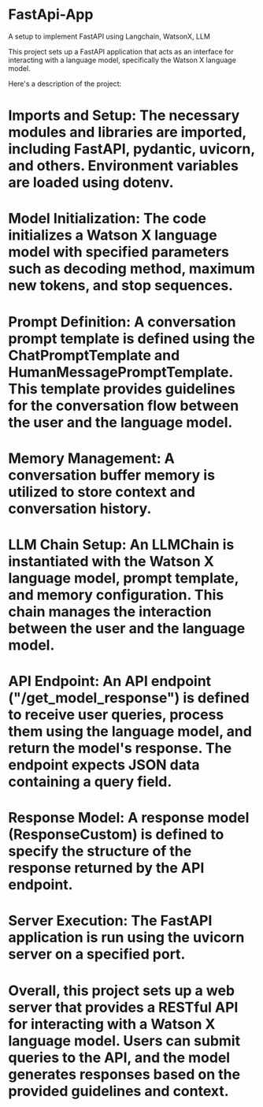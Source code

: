 # FastApi-App
A setup to implement FastAPI using Langchain, WatsonX, LLM 


This project sets up a FastAPI application that acts as an interface for interacting with a language model, specifically the Watson X language model. 

Here's a description of the project:

# Imports and Setup: The necessary modules and libraries are imported, including FastAPI, pydantic, uvicorn, and others. Environment variables are loaded using dotenv.

# Model Initialization: The code initializes a Watson X language model with specified parameters such as decoding method, maximum new tokens, and stop sequences.

# Prompt Definition: A conversation prompt template is defined using the ChatPromptTemplate and HumanMessagePromptTemplate. This template provides guidelines for the conversation flow between the user and the language model.

# Memory Management: A conversation buffer memory is utilized to store context and conversation history.

# LLM Chain Setup: An LLMChain is instantiated with the Watson X language model, prompt template, and memory configuration. This chain manages the interaction between the user and the language model.

# API Endpoint: An API endpoint ("/get_model_response") is defined to receive user queries, process them using the language model, and return the model's response. The endpoint expects JSON data containing a query field.

# Response Model: A response model (ResponseCustom) is defined to specify the structure of the response returned by the API endpoint.

# Server Execution: The FastAPI application is run using the uvicorn server on a specified port.

# Overall, this project sets up a web server that provides a RESTful API for interacting with a Watson X language model. Users can submit queries to the API, and the model generates responses based on the provided guidelines and context. 

